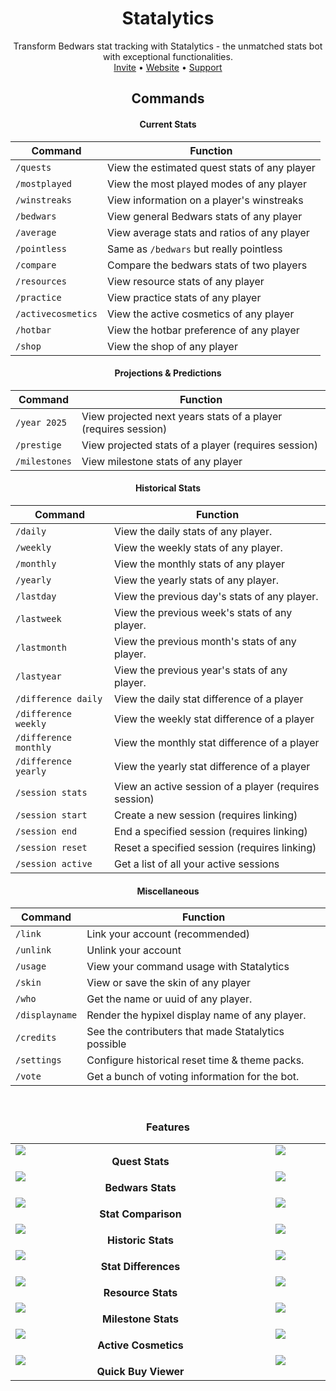 <div align="center">

<h1>Statalytics</h1>
Transform Bedwars stat tracking with Statalytics - the unmatched stats bot with exceptional functionalities.
<br>
<a href="https://statalytics.net/invite">Invite</a> •
<a href="https://statalytics.net/">Website</a> •
<a href="https://statalytics.net/discord">Support</a>

## Commands

#### Current Stats
| Command | Function |
| ------- | -------- |
| `/quests` | View the estimated quest stats of any player |
| `/mostplayed` | View the most played modes of any player |
| `/winstreaks` | View information on a player's winstreaks |
| `/bedwars` | View general Bedwars stats of any player |
| `/average` | View average stats and ratios of any player |
| `/pointless` | Same as `/bedwars` but really pointless |
| `/compare` | Compare the bedwars stats of two players |
| `/resources` | View resource stats of any player |
| `/practice` | View practice stats of any player |
| `/activecosmetics` | View the active cosmetics of any player |
| `/hotbar` | View the hotbar preference of any player |
| `/shop` | View the shop of any player |

#### Projections & Predictions
| Command | Function |
| ------- | -------- |
| `/year 2025` | View projected next years stats of a player (requires session) |
| `/prestige` | View projected stats of a player (requires session) |
| `/milestones` | View milestone stats of any player |

#### Historical Stats
| Command | Function |
| ------- | -------- |
| `/daily` | View the daily stats of any player. |
| `/weekly` | View the weekly stats of any player. |
| `/monthly` | View the monthly stats of any player |
| `/yearly` | View the yearly stats of any player. |
| `/lastday` | View the previous day's stats of any player. |
| `/lastweek` | View the previous week's stats of any player. |
| `/lastmonth` | View the previous month's stats of any player. |
| `/lastyear` | View the previous year's stats of any player. |
| `/difference daily` | View the daily stat difference of a player |
| `/difference weekly` | View the weekly stat difference of a player |
| `/difference monthly` | View the monthly stat difference of a player |
| `/difference yearly` | View the yearly stat difference of a player |
| `/session stats` | View an active session of a player (requires session) |
| `/session start` | Create a new session (requires linking) |
| `/session end` | End a specified session (requires linking) |
| `/session reset` | Reset a specified session (requires linking) |
| `/session active` | Get a list of all your active sessions |

#### Miscellaneous
| Command | Function |
| ------- | -------- |
| `/link` | Link your account (recommended) |
| `/unlink` | Unlink your account |
| `/usage` | View your command usage with Statalytics |
| `/skin` | View or save the skin of any player |
| `/who` | Get the name or uuid of any player. |
| `/displayname` | Render the hypixel display name of any player. |
| `/credits` | See the contributers that made Statalytics possible |
| `/settings` | Configure historical reset time & theme packs. |
| `/vote` | Get a bunch of voting information for the bot. |

<br>

<h3>Features</h3>

| | |
|:-------------------------:|:-------------------------:|
| <div style="width: 400px; display: flex; flex-direction: column"><img src="https://statalytics.net/image/features/quests.png?width=400&height=293"></div> **Quest Stats** | <div style="width: 400px; display: flex; flex-direction: column"><img src="https://statalytics.net/image/features/projected.png?width=400&height=293"></div> **Projected Stats** |
| <div style="width: 400px; display: flex; flex-direction: column"><img src="https://statalytics.net/image/features/bedwars.png?width=400&height=293"></div> **Bedwars Stats** | <div style="width: 400px; display: flex; flex-direction: column"><img src="https://statalytics.net/image/features/year.png?width=400&height=293"></div> **Next Years Stats** |
| <div style="width: 400px; display: flex; flex-direction: column"><img src="https://statalytics.net/image/features/compare.png?width=400&height=293"></div> **Stat Comparison** | <div style="width: 400px; display: flex; flex-direction: column"><img src="https://statalytics.net/image/features/session.png?width=400&height=293"></div> **Session Stats** |
| <div style="width: 400px; display: flex; flex-direction: column"><img src="https://statalytics.net/image/features/historical.png?width=400&height=293"></div> **Historic Stats** | <div style="width: 400px; display: flex; flex-direction: column"><img src="https://statalytics.net/image/features/lookback.png?width=400&height=293"></div> **Stat Lookback** |
| <div style="width: 400px; display: flex; flex-direction: column"><img src="https://statalytics.net/image/features/difference.png?width=400&height=293"></div> **Stat Differences** | <div style="width: 400px; display: flex; flex-direction: column"><img src="https://statalytics.net/image/features/winstreaks.png?width=400&height=220"></div> **Winstreak Stats** |
| <div style="width: 400px; display: flex; flex-direction: column"><img src="https://statalytics.net/image/features/resources.png?width=400&height=293"></div> **Resource Stats** | <div style="width: 400px; display: flex; flex-direction: column"><img src="https://statalytics.net/image/features/practice.png?width=400&height=293"></div> **Practice Stats** |
| <div style="width: 400px; display: flex; flex-direction: column"><img src="https://statalytics.net/image/features/milestones.png?width=400&height=293"></div> **Milestone Stats** | <div style="width: 400px; display: flex; flex-direction: column"><img src="https://statalytics.net/image/features/ratios.png?width=400&height=293"></div> **Average Stats** |
| <div style="width: 400px; display: flex; flex-direction: column"><img src="https://statalytics.net/image/features/activecosmetics.png?width=400&height=293"></div> **Active Cosmetics** | <div style="width: 400px; display: flex; flex-direction: column"><img src="https://statalytics.net/image/features/mostplayed.png?width=400&height=263"></div> **Most Played Stats** |
| <div style="width: 400px; display: flex; flex-direction: column"><img src="https://statalytics.net/image/features/shop.png?width=400&height=217"></div> **Quick Buy Viewer** | <div style="width: 400px; display: flex; flex-direction: column"><img src="https://statalytics.net/image/features/hotbar.png?width=400&height=247"></div> **Hotbar Preference Viewer** |

</div>

